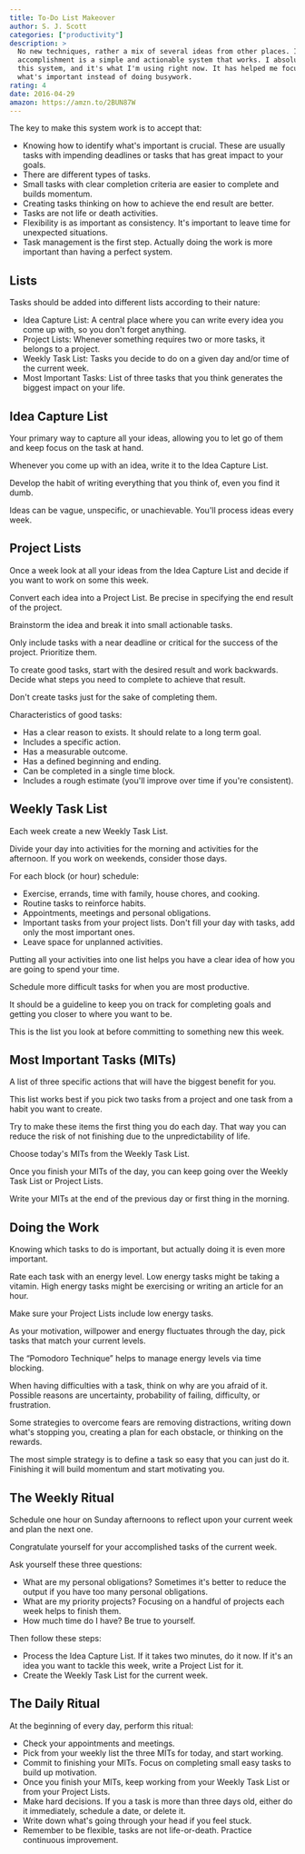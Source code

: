 ```yaml
---
title: To-Do List Makeover
author: S. J. Scott
categories: ["productivity"]
description: >
  No new techniques, rather a mix of several ideas from other places. Its
  accomplishment is a simple and actionable system that works. I absolutely like
  this system, and it's what I'm using right now. It has helped me focus on
  what's important instead of doing busywork.
rating: 4
date: 2016-04-29
amazon: https://amzn.to/2BUN87W
---
```


The key to make this system work is to accept that:

* Knowing how to identify what's important is crucial. These are usually tasks
  with impending deadlines or tasks that has great impact to your goals.
* There are different types of tasks.
* Small tasks with clear completion criteria are easier to complete and builds
  momentum.
* Creating tasks thinking on how to achieve the end result are better.
* Tasks are not life or death activities.
* Flexibility is as important as consistency. It's important to leave time for
  unexpected situations.
* Task management is the first step. Actually doing the work is more important
  than having a perfect system.

## Lists

Tasks should be added into different lists according to their nature:

* Idea Capture List: A central place where you can write every idea you come up
  with, so you don't forget anything.
* Project Lists: Whenever something requires two or more tasks, it belongs to a
  project.
* Weekly Task List: Tasks you decide to do on a given day and/or time of the
  current week.
* Most Important Tasks: List of three tasks that you think generates the biggest
  impact on your life.

## Idea Capture List

Your primary way to capture all your ideas, allowing you to let go of them and
keep focus on the task at hand.

Whenever you come up with an idea, write it to the Idea Capture List.

Develop the habit of writing everything that you think of, even you find it
dumb.

Ideas can be vague, unspecific, or unachievable. You'll process ideas every
week.

## Project Lists

Once a week look at all your ideas from the Idea Capture List and decide if you
want to work on some this week.

Convert each idea into a Project List. Be precise in specifying the end result
of the project.

Brainstorm the idea and break it into small actionable tasks.

Only include tasks with a near deadline or critical for the success of the
project. Prioritize them.

To create good tasks, start with the desired result and work backwards. Decide
what steps you need to complete to achieve that result.

Don't create tasks just for the sake of completing them.

Characteristics of good tasks:

* Has a clear reason to exists. It should relate to a long term goal.
* Includes a specific action.
* Has a measurable outcome.
* Has a defined beginning and ending.
* Can be completed in a single time block.
* Includes a rough estimate (you'll improve over time if you're consistent).

## Weekly Task List

Each week create a new Weekly Task List.

Divide your day into activities for the morning and activities for the
afternoon. If you work on weekends, consider those days.

For each block (or hour) schedule:

* Exercise, errands, time with family, house chores, and cooking.
* Routine tasks to reinforce habits.
* Appointments, meetings and personal obligations.
* Important tasks from your project lists. Don't fill your day with tasks, add
  only the most important ones.
* Leave space for unplanned activities.

Putting all your activities into one list helps you have a clear idea of how you
are going to spend your time.

Schedule more difficult tasks for when you are most productive.

It should be a guideline to keep you on track for completing goals and getting
you closer to where you want to be.

This is the list you look at before committing to something new this week.

## Most Important Tasks (MITs)

A list of three specific actions that will have the biggest benefit for you.

This list works best if you pick two tasks from a project and one task from a
habit you want to create.

Try to make these items the first thing you do each day. That way you can reduce
the risk of not finishing due to the unpredictability of life.

Choose today's MITs from the Weekly Task List.

Once you finish your MITs of the day, you can keep going over the Weekly Task
List or Project Lists.

Write your MITs at the end of the previous day or first thing in the morning.

## Doing the Work

Knowing which tasks to do is important, but actually doing it is even more
important.

Rate each task with an energy level. Low energy tasks might be taking a vitamin.
High energy tasks might be exercising or writing an article for an hour.

Make sure your Project Lists include low energy tasks.

As your motivation, willpower and energy fluctuates through the day, pick tasks
that match your current levels.

The “Pomodoro Technique” helps to manage energy levels via time blocking.

When having difficulties with a task, think on why are you afraid of it.
Possible reasons are uncertainty, probability of failing, difficulty, or
frustration.

Some strategies to overcome fears are removing distractions, writing down what's
stopping you, creating a plan for each obstacle, or thinking on the rewards.

The most simple strategy is to define a task so easy that you can just do it.
Finishing it will build momentum and start motivating you.

## The Weekly Ritual

Schedule one hour on Sunday afternoons to reflect upon your current week and
plan the next one.

Congratulate yourself for your accomplished tasks of the current week.

Ask yourself these three questions:

* What are my personal obligations? Sometimes it's better to reduce the output
  if you have too many personal obligations.
* What are my priority projects? Focusing on a handful of projects each week
  helps to finish them.
* How much time do I have? Be true to yourself.

Then follow these steps:

* Process the Idea Capture List. If it takes two minutes, do it now. If it's an
  idea you want to tackle this week, write a Project List for it.
* Create the Weekly Task List for the current week.

## The Daily Ritual

At the beginning of every day, perform this ritual:

* Check your appointments and meetings.
* Pick from your weekly list the three MITs for today, and start working.
* Commit to finishing your MITs. Focus on completing small easy tasks to build
  up motivation.
* Once you finish your MITs, keep working from your Weekly Task List or from
  your Project Lists.
* Make hard decisions. If you a task is more than three days old, either do it
  immediately, schedule a date, or delete it.
* Write down what's going through your head if you feel stuck.
* Remember to be flexible, tasks are not life-or-death. Practice continuous
  improvement.
